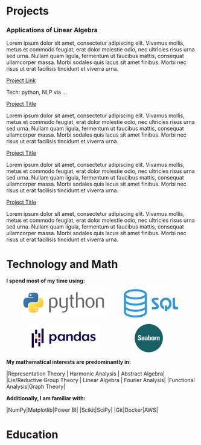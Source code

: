 # Projects

<div class="proj">
<h3>Applications of Linear Algebra</h3>
<p> Lorem ipsum dolor sit amet, consectetur adipiscing elit. Vivamus mollis, metus et commodo feugiat, erat dolor molestie odio, nec ultricies risus urna sed urna. Nullam quam ligula, fermentum ut faucibus mattis, consequat ullamcorper massa. Morbi sodales quis lacus sit amet finibus. Morbi nec risus ut erat facilisis tincidunt et viverra urna.</p>

<a href="https://jowenthomas.github.io/linear-algebra-applications/" target="_blank">Project Link</a>

<p>Tech: python, NLP via ...
</div>

<div class="proj">
<a href="google.com" target="_blank">Project Title</a>
<p> Lorem ipsum dolor sit amet, consectetur adipiscing elit. Vivamus mollis, metus et commodo feugiat, erat dolor molestie odio, nec ultricies risus urna sed urna. Nullam quam ligula, fermentum ut faucibus mattis, consequat ullamcorper massa. Morbi sodales quis lacus sit amet finibus. Morbi nec risus ut erat facilisis tincidunt et viverra urna.</p>
</div>

<div class="proj">
<a href="google.com" target="_blank">Project Title</a>
<p> Lorem ipsum dolor sit amet, consectetur adipiscing elit. Vivamus mollis, metus et commodo feugiat, erat dolor molestie odio, nec ultricies risus urna sed urna. Nullam quam ligula, fermentum ut faucibus mattis, consequat ullamcorper massa. Morbi sodales quis lacus sit amet finibus. Morbi nec risus ut erat facilisis tincidunt et viverra urna.</p>
</div>

<div class="proj">
<a href="google.com" target="_blank">Project Title</a>
<p> Lorem ipsum dolor sit amet, consectetur adipiscing elit. Vivamus mollis, metus et commodo feugiat, erat dolor molestie odio, nec ultricies risus urna sed urna. Nullam quam ligula, fermentum ut faucibus mattis, consequat ullamcorper massa. Morbi sodales quis lacus sit amet finibus. Morbi nec risus ut erat facilisis tincidunt et viverra urna.</p>
</div>




# Technology and Math

**I spend most of my time using:**

&nbsp;&nbsp;&nbsp;&nbsp;&nbsp;&nbsp;&nbsp;&nbsp;&nbsp;&nbsp;<img src="./assets/language_logos/python.png" alt="python" height="75"/> &nbsp;&nbsp;&nbsp;&nbsp;&nbsp;&nbsp;&nbsp;&nbsp;&nbsp;&nbsp; <img src="./assets/language_logos/sql.png" alt="sql" height="75"/>

&nbsp;&nbsp;&nbsp;&nbsp;&nbsp;&nbsp;&nbsp;&nbsp;&nbsp;&nbsp;&nbsp;&nbsp;&nbsp;&nbsp;&nbsp;<img src="./assets/language_logos/pandas.png" alt="pandas" height="75"/> &nbsp;&nbsp;&nbsp;&nbsp;&nbsp;&nbsp;&nbsp;&nbsp;&nbsp;&nbsp;&nbsp;&nbsp;&nbsp;&nbsp;&nbsp;&nbsp;&nbsp;&nbsp;&nbsp;&nbsp;&nbsp;&nbsp;&nbsp;<img src="./assets/language_logos/seaborn.png" alt="seaborn" height="75"/>


**My mathematical interests are predominantly in:**

|Representation Theory | Harmonic Analysis  |   Abstract Algebra|
|Lie/Reductive Group Theory  |   Linear Algebra  |   Fourier Analysis|
|Functional Analysis|Graph Theory|

**Additionally, I am familiar with:**

|NumPy|Matplotlib|Power BI|
|Scikit|SciPy|
|Git|Docker|AWS|





# Education

